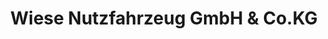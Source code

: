 ---
title: "Wiese Nutzfahrzeug GmbH & Co.KG"
url: /petershagen/wiese-nutzfahrzeug-gmbh-und-co-kg/
shop: Autowerkstatt
---